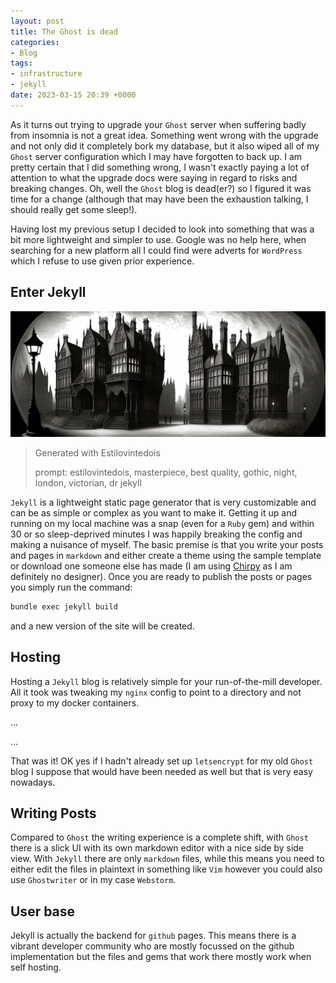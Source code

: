 ```yaml
---
layout: post
title: The Ghost is dead
categories:
- Blog
tags:
- infrastructure
- jekyll
date: 2023-03-15 20:39 +0000
---
```

As it turns out trying to upgrade your `Ghost` server when suffering badly from insomnia is not a great idea.
Something went wrong with the upgrade and not only did it completely bork my database, but it also wiped all of my `Ghost` server configuration which I may have forgotten to back up.
I am pretty certain that I did something wrong, I wasn't exactly paying a lot of attention to what the upgrade docs were saying in regard to risks and breaking changes.
Oh, well the `Ghost` blog is dead(er?) so I figured it was time for a change (although that may have been the exhaustion talking, I should really get some sleep!).

Having lost my previous setup I decided to look into something that was a bit more lightweight and simpler to use.
Google was no help here, when searching for a new platform all I could find were adverts for `WordPress` which I refuse to use given prior experience.

## Enter Jekyll
![Gothic London](/assets/ai/gothic_london.jpeg)
> Generated with Estilovintedois
>
> prompt: estilovintedois, masterpiece, best quality, gothic, night, london, victorian, dr jekyll

`Jekyll` is a lightweight static page generator that is very customizable and can be as simple or complex as you want to make it.
Getting it up and running on my local machine was a snap (even for a `Ruby` gem) and within 30 or so sleep-deprived minutes I was happily breaking the config and making a nuisance of myself.
The basic premise is that you write your posts and pages in `markdown` and either create a theme using the sample template or download one someone else has made (I am using [Chirpy](https://chirpy.cotes.page/) as I am definitely no designer).
Once you are ready to publish the posts or pages you simply run the command:
```bash
bundle exec jekyll build
```
and a new version of the site will be created.

## Hosting
Hosting a `Jekyll` blog is relatively simple for your run-of-the-mill developer. All it took was tweaking my `nginx` config to point to a directory and not proxy to my docker containers.

...

...

That was it! OK yes if I hadn't already set up `letsencrypt` for my old `Ghost` blog I suppose that would have been needed as well but that is very easy nowadays.

## Writing Posts
Compared to `Ghost` the writing experience is a complete shift, with `Ghost` there is a slick UI with its own markdown editor with a nice side by side view. With `Jekyll` there are only `markdown` files, while this means you need to either 
edit the files in plaintext in something like `Vim` however you could also use `Ghostwriter` or in my case `Webstorm`.

## User base
Jekyll is actually the backend for `github` pages. This means there is a vibrant developer community who are mostly focussed on the github implementation but the files and gems that work there mostly work when self hosting. 
